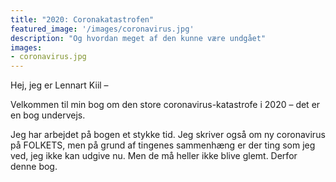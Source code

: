 ```yaml
---
title: "2020: Coronakatastrofen"
featured_image: '/images/coronavirus.jpg'
description: "Og hvordan meget af den kunne være undgået"
images:
- coronavirus.jpg
---
```

Hej, jeg er Lennart Kiil –

Velkommen til min bog om den store coronavirus-katastrofe i 2020 – det er en bog undervejs.

Jeg har arbejdet på bogen et stykke tid. Jeg skriver også om ny coronavirus på FOLKETS, men på grund af tingenes sammenhæng er der ting som jeg ved, jeg ikke kan udgive nu. Men de må heller ikke blive glemt. Derfor denne bog.
